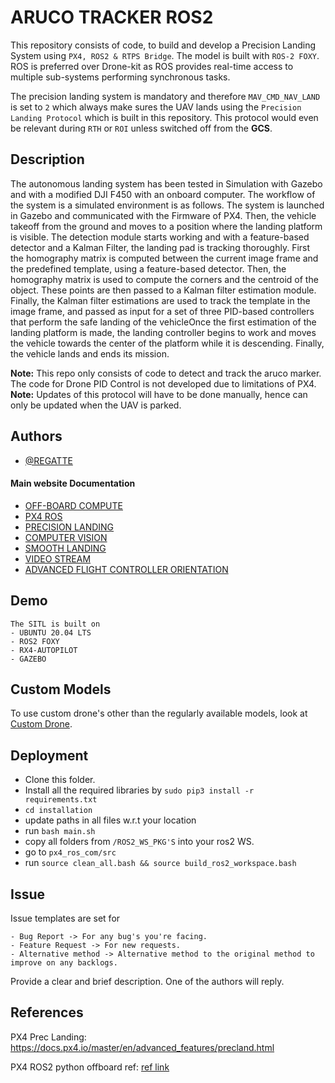 # ARUCO TRACKER ROS2

This repository consists of code, to build and develop a Precision Landing System using `PX4, ROS2 & RTPS Bridge`. The model is built with `ROS-2 FOXY`. ROS is preferred over Drone-kit as ROS provides real-time access to multiple sub-systems performing synchronous tasks.

The precision landing system is mandatory and therefore `MAV_CMD_NAV_LAND` is set to `2` which always make sures the UAV lands using the `Precision Landing Protocol` which is built in this repository. This protocol would even be relevant during `RTH` or `ROI` unless switched off from the **GCS**.

## Description
The autonomous landing system has been tested in Simulation with Gazebo and with a modified DJI F450 with an onboard computer. The workflow of the system is a simulated environment is as follows. The system is launched in Gazebo and communicated with the Firmware of PX4. Then, the vehicle takeoff from the ground and moves to a position where the landing platform is visible. The detection module starts working and with a feature-based detector and a Kalman Filter, the landing pad is tracking thoroughly.  First the homography matrix is computed between the current image frame and the predefined template, using a feature-based detector. Then, the homography matrix is used to compute the corners and the centroid of the object. These points are then passed to a Kalman filter estimation module. Finally, the Kalman filter estimations are used to track the template in the image frame, and passed as input for a set of three PID-based controllers that perform the safe landing of the vehicleOnce the first estimation of the landing platform is made, the landing controller begins to work and moves the vehicle towards the center of the platform while it is descending. Finally, the vehicle lands and ends its mission.

**Note:** This repo only consists of code to detect and track the aruco marker. The code for Drone PID Control is not developed due to limitations of PX4.
**Note:** Updates of this protocol will have to be done manually, hence can only be updated when the UAV is parked.

## Authors
- [@REGATTE](https://github.com/REGATTE)


#### Main website Documentation
- [OFF-BOARD COMPUTE](https://dev.px4.io/v1.9.0_noredirect/en/ros/offboard_control.html)
- [PX4 ROS](https://dev.px4.io/v1.9.0_noredirect/en/ros/)
- [PRECISION LANDING](https://docs.px4.io/master/en/advanced_features/precland.html)
- [COMPUTER VISION](https://docs.px4.io/master/en/computer_vision/)
- [SMOOTH LANDING](https://docs.px4.io/master/en/advanced_config/land_detector.html)
- [VIDEO STREAM](https://dev.px4.io/v1.9.0_noredirect/en/qgc/video_streaming_wifi_broadcast.html)
- [ADVANCED FLIGHT CONTROLLER ORIENTATION](https://docs.px4.io/master/en/advanced_config/advanced_flight_controller_orientation_leveling.html)

## Demo
    The SITL is built on 
    - UBUNTU 20.04 LTS
    - ROS2 FOXY
    - RX4-AUTOPILOT
    - GAZEBO
## Custom Models
To use custom drone's other than the regularly available models, look at [Custom Drone](#).

## Deployment
- Clone this folder.
- Install all the required libraries by `sudo pip3 install -r requirements.txt`
- `cd installation`
- update paths in all files w.r.t your location
- run `bash main.sh`
- copy all folders from `/ROS2_WS_PKG'S` into your ros2 WS.
- go to `px4_ros_com/src`
- run `source clean_all.bash && source build_ros2_workspace.bash`

## Issue
Issue templates are set for

    - Bug Report -> For any bug's you're facing.
    - Feature Request -> For new requests.
    - Alternative method -> Alternative method to the original method to improve on any backlogs.
Provide a clear and brief description. One of the authors will reply.

## References

PX4 Prec Landing: https://docs.px4.io/master/en/advanced_features/precland.html

PX4 ROS2 python offboard ref: [ref link](https://github.com/PX4/px4_ros_com/blob/6f182bc19477b942d7ca35251fbf3e0a08eb72de/src/examples/offboard/offboard_control.cpp)
